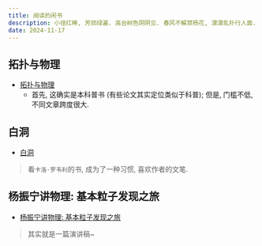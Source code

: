 ```yaml
---
title: 阅读的闲书
description: 小径红稀, 芳郊绿遍. 高台树色阴阴见. 春风不解禁杨花, 濛濛乱扑行人面.
date: 2024-11-17
---
```


## 拓扑与物理

- [拓扑与物理](https://book.douban.com/subject/35388292/)
  - 首先, 这确实是本科普书 (有些论文其实定位类似于科普);
    但是, 门槛不低, 不同文章跨度很大.

## 白洞

- [白洞](https://book.douban.com/subject/36815024/)

> 看`卡洛·罗韦利`的书, 成为了一种习惯, 喜欢作者的文笔.

## 杨振宁讲物理: 基本粒子发现之旅

- [杨振宁讲物理: 基本粒子发现之旅](https://book.douban.com/subject/37309240/)

> 其实就是一篇演讲稿~
